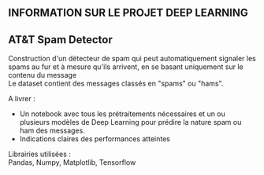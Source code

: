 ## INFORMATION SUR LE PROJET DEEP LEARNING

## AT&T Spam Detector

Construction d'un détecteur de spam qui peut automatiquement signaler les spams au fur et à mesure qu'ils arrivent, en se basant uniquement sur le contenu du message \
Le dataset contient des messages classés en "spams" ou "hams".

A livrer :
- Un notebook avec tous les prétraitements nécessaires et un ou plusieurs modèles de Deep Learning pour prédire la nature spam ou ham des messages.
- Indications claires des performances atteintes

Librairies utilisées : \
Pandas, Numpy, Matplotlib, Tensorflow
